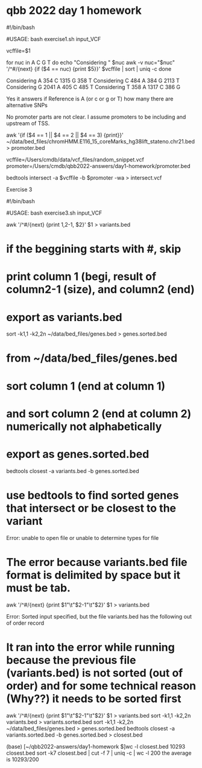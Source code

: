 # qbb 2022 day 1 homework

#!/bin/bash

#USAGE: bash exercise1.sh input_VCF

vcffile=$1

for nuc in A C G T
do
  echo "Considering " $nuc 
  awk -v nuc="$nuc" '/^#/{next} {if ($4 == nuc) {print $5}}' $vcffile | sort | uniq -c
done


Considering  A
 354 C
1315 G
 358 T
Considering  C
 484 A
 384 G
2113 T
Considering  G
2041 A
 405 C
 485 T
Considering  T
 358 A
1317 C
 386 G
 
 Yes it answers if Reference is A (or c or g or T) how many there are alternative SNPs
 
 No promoter parts are not clear. I assume promoters to be including and upstream of TSS. 
 

 awk '{if ($4 == 1 || $4 == 2 || $4 == 3) {print}}' ~/data/bed_files/chromHMM.E116_15_coreMarks_hg38lift_stateno.chr21.bed > promoter.bed

 vcffile=/Users/cmdb/data/vcf_files/random_snippet.vcf
 promoter=/Users/cmdb/qbb2022-answers/day1-homework/promoter.bed

 bedtools intersect -a $vcffile -b $promoter -wa > intersect.vcf
 
 
 
 Exercise 3
 
 #!/bin/bash

 #USAGE: bash exercise3.sh input_VCF

 awk '/^#/{next} {print $1,$2-1, $2}' $1 > variants.bed
 # if the beggining starts with #, skip
 # print column 1 (begi, result of column2-1 (size), and column2 (end)
 # export as variants.bed
 sort -k1,1 -k2,2n ~/data/bed_files/genes.bed >  genes.sorted.bed
 # from ~/data/bed_files/genes.bed
 # sort column 1 (end at column 1)
 # and sort column 2 (end at column 2) numerically not alphabetically
 # export as genes.sorted.bed
 bedtools closest -a variants.bed -b genes.sorted.bed
 # use bedtools to find sorted genes that intersect or be closest to the variant
 
Error: unable to open file or unable to determine types for file
 # The error because variants.bed file format is delimited by space but it must be tab.
 awk '/^#/{next} {print $1"\t"$2-1"\t"$2}' $1 > variants.bed

Error: Sorted input specified, but the file variants.bed has the following out of order record
 # It ran into the error while running because the previous file (variants.bed) is not sorted (out of order) and for some technical reason (Why??) it needs to be sorted first
awk '/^#/{next} {print $1"\t"$2-1"\t"$2}' $1 > variants.bed
sort -k1,1 -k2,2n variants.bed > variants.sorted.bed
sort -k1,1 -k2,2n ~/data/bed_files/genes.bed > genes.sorted.bed
bedtools closest -a variants.sorted.bed -b genes.sorted.bed > closest.bed


(base) [~/qbb2022-answers/day1-homework $]wc -l closest.bed 
   10293 closest.bed
sort -k7 closest.bed | cut -f 7 | uniq -c | wc -l
200
the average is 10293/200